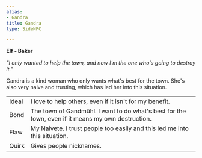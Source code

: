 ```yaml
---
alias:
- Gandra
title: Gandra
type: SideNPC

---
```


**Elf - Baker**

_"I only wanted to help the town, and now I'm the one who's going to destroy it."_

Gandra is a kind woman who only wants what's best for the town. She's also very naive and trusting, which has led her into this situation.

|       |                                                                                                   |
| -- | - |
| Ideal | I love to help others, even if it isn't for my benefit.                                           |
| Bond  | The town of Gandmühl. I want to do what's best for the town, even if it means my own destruction. |
| Flaw  | My Naivete. I trust people too easily and this led me into this situation.                        |
| Quirk | Gives people nicknames.                                                                           |

